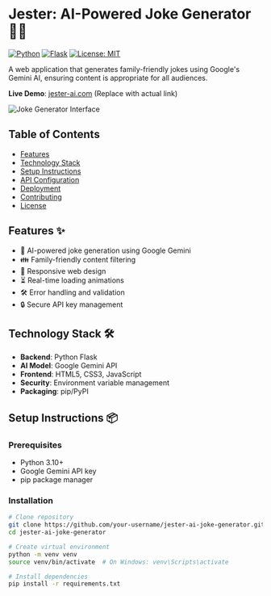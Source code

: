 # Jester: AI-Powered Joke Generator 🤖😂

[![Python](https://img.shields.io/badge/Python-3.10%2B-blue.svg)](https://python.org)
[![Flask](https://img.shields.io/badge/Flask-3.0%2B-lightgrey.svg)](https://flask.palletsprojects.com/)
[![License: MIT](https://img.shields.io/badge/License-MIT-green.svg)](https://opensource.org/licenses/MIT)

A web application that generates family-friendly jokes using Google's Gemini AI, ensuring content is appropriate for all audiences.

**Live Demo**: [jester-ai.com](https://your-deployment-link.com) (Replace with actual link)

![Joke Generator Interface](screenshot.png) <!-- Add actual screenshot -->

## Table of Contents
- [Features](#features)
- [Technology Stack](#technology-stack)
- [Setup Instructions](#setup-instructions)
- [API Configuration](#api-configuration)
- [Deployment](#deployment)
- [Contributing](#contributing)
- [License](#license)

## Features ✨
- 🧠 AI-powered joke generation using Google Gemini
- 👪 Family-friendly content filtering
- 📱 Responsive web design
- ⏳ Real-time loading animations
- 🛠️ Error handling and validation
- 🔒 Secure API key management

## Technology Stack 🛠️
- **Backend**: Python Flask
- **AI Model**: Google Gemini API
- **Frontend**: HTML5, CSS3, JavaScript
- **Security**: Environment variable management
- **Packaging**: pip/PyPI

## Setup Instructions 📦

### Prerequisites
- Python 3.10+
- Google Gemini API key
- pip package manager

### Installation
```bash
# Clone repository
git clone https://github.com/your-username/jester-ai-joke-generator.git
cd jester-ai-joke-generator

# Create virtual environment
python -m venv venv
source venv/bin/activate  # On Windows: venv\Scripts\activate

# Install dependencies
pip install -r requirements.txt
